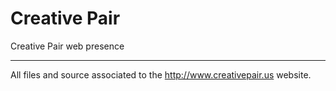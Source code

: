 # Creative Pair
Creative Pair web presence
- - - -
All files and source associated to the <http://www.creativepair.us> website.
